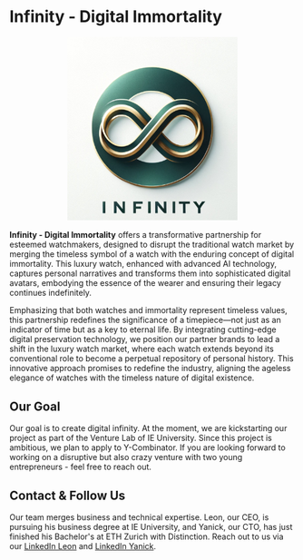# Infinity - Digital Immortality

<div style="text-align: center;">
    <img src="infinity.jpeg" alt="Infinity Logo" width="300" />
</div>


**Infinity - Digital Immortality** offers a transformative partnership for esteemed watchmakers, designed to disrupt the traditional watch market by merging the timeless symbol of a watch with the enduring concept of digital immortality. This luxury watch, enhanced with advanced AI technology, captures personal narratives and transforms them into sophisticated digital avatars, embodying the essence of the wearer and ensuring their legacy continues indefinitely.

Emphasizing that both watches and immortality represent timeless values, this partnership redefines the significance of a timepiece—not just as an indicator of time but as a key to eternal life. By integrating cutting-edge digital preservation technology, we position our partner brands to lead a shift in the luxury watch market, where each watch extends beyond its conventional role to become a perpetual repository of personal history. This innovative approach promises to redefine the industry, aligning the ageless elegance of watches with the timeless nature of digital existence.

## Our Goal

Our goal is to create digital infinity. At the moment, we are kickstarting our project as part of the Venture Lab of IE University. Since this project is ambitious, we plan to apply to Y-Combinator. If you are looking forward to working on a disruptive but also crazy venture with two young entrepreneurs - feel free to reach out.

## Contact & Follow Us

Our team merges business and technical expertise. Leon, our CEO, is pursuing his business degree at IE University, and Yanick, our CTO, has just finished his Bachelor's at ETH Zurich with Distinction. Reach out to us via our [LinkedIn Leon](https://www.linkedin.com/search/results/all/?fetchDeterministicClustersOnly=true&heroEntityKey=urn%3Ali%3Afsd_profile%3AACoAAD1W9jEByjmBPGzJ1zAoAZp0qlX9O_QGomc&keywords=leon%20niederberger&origin=RICH_QUERY_SUGGESTION&position=0&searchId=2ca6f06a-2c0e-464f-92cd-c0175bb95ffa&sid=fNL&spellCorrectionEnabled=false) and [LinkedIn Yanick](https://www.linkedin.com/in/yanick-schimpf-a7924a251/).
